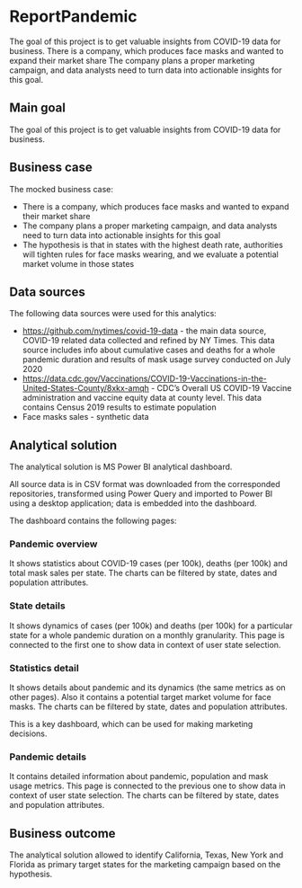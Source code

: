# ReportPandemic

The goal of this project is to get valuable insights from COVID-19 data for business. There is a company, which produces face masks and wanted to expand their market share The company plans a proper marketing campaign, and data analysts need to turn data into actionable insights for this goal.

## Main goal

The goal of this project is to get valuable insights from COVID-19 data for business.

## Business case

The mocked business case:

* There is a company, which produces face masks and wanted to expand their market share
* The company plans a proper marketing campaign, and data analysts need to turn data into actionable insights for this goal
* The hypothesis is that in states with the highest death rate, authorities will tighten rules for face masks wearing, and we evaluate a potential market volume in those states

## Data sources

The following data sources were used for this analytics:

* https://github.com/nytimes/covid-19-data - the main data source, COVID-19 related data collected and refined by NY Times. This data source includes info about cumulative cases and deaths for a whole pandemic duration and results of mask usage survey conducted on July 2020
* https://data.cdc.gov/Vaccinations/COVID-19-Vaccinations-in-the-United-States-County/8xkx-amqh - CDC’s Overall US COVID-19 Vaccine administration and vaccine equity data at county level. This data contains Census 2019 results to estimate population
* Face masks sales - synthetic data

## Analytical solution

The analytical solution is MS Power BI analytical dashboard.

All source data is in CSV format was downloaded from the corresponded repositories, transformed using Power Query and imported to Power BI using a desktop application; data is embedded into the dashboard.

The dashboard contains the following pages:

### Pandemic overview

It shows statistics about COVID-19 cases (per 100k), deaths (per 100k) and total mask sales per state. The charts can be filtered by state, dates and population attributes.

### State details

It shows dynamics of cases (per 100k) and deaths (per 100k) for a particular state for a whole pandemic duration on a monthly granularity. This page is connected to the first one to show data in context of user state selection.

### Statistics detail

It shows details about pandemic and its dynamics (the same metrics as on other pages). Also it contains a potential target market volume for face masks. The charts can be filtered by state, dates and population attributes.

This is a key dashboard, which can be used for making marketing decisions.

### Pandemic details

It contains detailed information about pandemic, population and mask usage metrics. This page is connected to the previous one to show data in context of user state selection. The charts can be filtered by state, dates and population attributes.

## Business outcome

The analytical solution allowed to identify California, Texas, New York and Florida as primary target states for the marketing campaign based on the hypothesis.